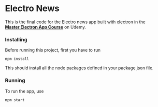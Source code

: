 # Electro News
This is the final code for the Electro news app built with electron in the **[Master Electron App Course](/)** on Udemy.

### Installing
Before running this project, first you have to run

`npm install`

This should install all the node packages defined in your package.json file.

### Running

To run the app, use 

`npm start`